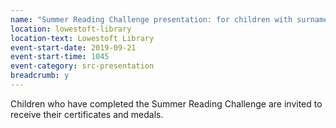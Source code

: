 ```yaml
---
name: "Summer Reading Challenge presentation: for children with surnames beginning M-Z"
location: lowestoft-library
location-text: Lowestoft Library
event-start-date: 2019-09-21
event-start-time: 1045
event-category: src-presentation
breadcrumb: y
---
```


Children who have completed the Summer Reading Challenge are invited to receive their certificates and medals.
